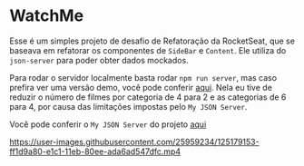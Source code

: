 # WatchMe
Esse é um simples projeto de desafio de Refatoração da RocketSeat, que se baseava em refatorar os componentes de `SideBar` e `Content`. Ele utiliza do `json-server` para poder obter dados mockados. 

Para rodar o servidor localmente basta rodar `npm run server`, mas caso prefira ver uma versão demo, você pode conferir [aqui](https://joseribeiroejrs.github.io/movie-list-ignite/). Nela eu tive de reduzir o número de filmes por categoria de 4 para 2 e as categorias de 6 para 4, por causa das limitações impostas pelo `My JSON Server`.

Você pode conferir o `My JSON Server` do projeto [aqui](https://my-json-server.typicode.com/joseribeiroejrs/movie-list-ignite)

https://user-images.githubusercontent.com/25959234/125179153-ff1d9a80-e1c1-11eb-80ee-ada6ad547dfc.mp4
